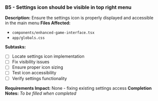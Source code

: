 ### B5 - Settings icon should be visible in top right menu
**Description:** Ensure the settings icon is properly displayed and accessible in the main menu
**Files Affected:**
- `components/enhanced-game-interface.tsx`
- `app/globals.css`

**Subtasks:**
- [ ] Locate settings icon implementation
- [ ] Fix visibility issues
- [ ] Ensure proper icon sizing
- [ ] Test icon accessibility
- [ ] Verify settings functionality

**Requirements Impact:** None - fixing existing settings access
**Completion Notes:** _To be filled when completed_